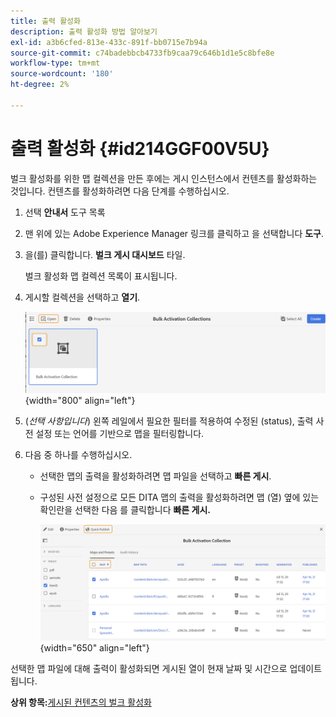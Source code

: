 ```yaml
---
title: 출력 활성화
description: 출력 활성화 방법 알아보기
exl-id: a3b6cfed-813e-433c-891f-bb0715e7b94a
source-git-commit: c74badebbcb4733fb9caa79c646b1d1e5c8bfe8e
workflow-type: tm+mt
source-wordcount: '180'
ht-degree: 2%

---
```


# 출력 활성화 {#id214GGF00V5U}

벌크 활성화를 위한 맵 컬렉션을 만든 후에는 게시 인스턴스에서 컨텐츠를 활성화하는 것입니다. 컨텐츠를 활성화하려면 다음 단계를 수행하십시오.

1. 선택 **안내서** 도구 목록

1. 맨 위에 있는 Adobe Experience Manager 링크를 클릭하고 을 선택합니다 **도구**.

1. 을(를) 클릭합니다. **벌크 게시 대시보드** 타일.

   벌크 활성화 맵 컬렉션 목록이 표시됩니다.

1. 게시할 컬렉션을 선택하고 **열기**.

   ![](images/bulk-activation-collection-open.png){width="800" align="left"}

1. \(*선택 사항입니다*\) 왼쪽 레일에서 필요한 필터를 적용하여 수정된 \(status\), 출력 사전 설정 또는 언어를 기반으로 맵을 필터링합니다.
1. 다음 중 하나를 수행하십시오.

   - 선택한 맵의 출력을 활성화하려면 맵 파일을 선택하고 **빠른 게시**.
   - 구성된 사전 설정으로 모든 DITA 맵의 출력을 활성화하려면 맵 \(열\) 옆에 있는 확인란을 선택한 다음 를 클릭합니다 **빠른 게시.**

      ![](images/bulk-activation-collection-quick-publish.png){width="650" align="left"}


선택한 맵 파일에 대해 출력이 활성화되면 게시된 열이 현재 날짜 및 시간으로 업데이트됩니다.

**상위 항목:**[&#x200B;게시된 컨텐츠의 벌크 활성화](conf-bulk-activation.md)
